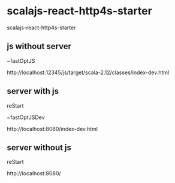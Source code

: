 # scalajs-react-http4s-starter
scalajs-react-http4s-starter

## js without server
~fastOptJS

http://localhost:12345/js/target/scala-2.12/classes/index-dev.html

## server with js
reStart

~fastOptJSDev

http://localhost:8080/index-dev.html

## server without js
reStart

http://localhost:8080/